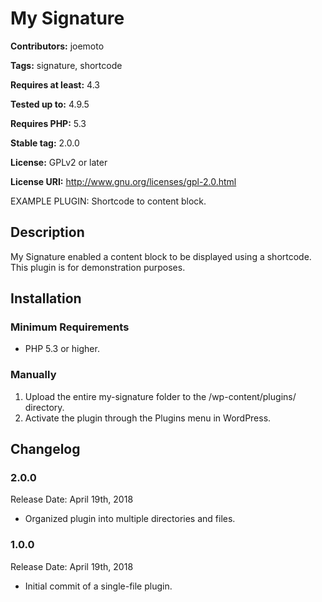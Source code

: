 # My Signature #

**Contributors:** joemoto

**Tags:** signature, shortcode

**Requires at least:** 4.3

**Tested up to:** 4.9.5

**Requires PHP:** 5.3

**Stable tag:** 2.0.0

**License:** GPLv2 or later

**License URI:** http://www.gnu.org/licenses/gpl-2.0.html

EXAMPLE PLUGIN: Shortcode to content block.

## Description ##

My Signature enabled a content block to be displayed using a shortcode.
This plugin is for demonstration purposes.

## Installation ##

### Minimum Requirements ###

* PHP 5.3 or higher.

### Manually ###
1. Upload the entire my-signature folder to the /wp-content/plugins/ directory.
1. Activate the plugin through the Plugins menu in WordPress.

## Changelog ##

### 2.0.0 ###

Release Date: April 19th, 2018

* Organized plugin into multiple directories and files.

### 1.0.0 ###

Release Date: April 19th, 2018

* Initial commit of a single-file plugin.
